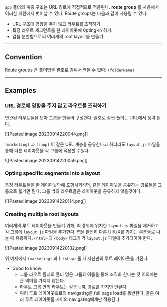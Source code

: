 `app` 폴더의 계층 구조는 URL 경로에 직접적으로 적용된다. **route group** 를 사용해서 이러한 패턴에서 벗어날 수 있다. Route groups는 다음과 같이 사용될 수 있다:

- URL 구조에 영향을 주지 않고 라우트를 조직하기.
- 특정 라우트 세그먼트를 한 레이아웃에 Opting-in 하기.
- 앱을 분할함으로써 여러개의 root layout을 만들기

---

## Convention

Route groups 은 폴더명을 괄호로 감싸서 만들 수 있따: `(folderName)`

---

## Examples

### URL 경로에 영향을 주지 않고 라우트를 조직하기

연관된 라우트들을 모아 그룹을 만들어 구성한다. 괄호로 삼싼 폴더는 URL에서 생략 된다.

![[Pasted image 20230914220044.png]]

`(marketing)` 과 `(shop)` 이 같은 URL 계층을 공유한다고 하더라도 `layout.js` 파일을 통해 다른 레이아웃을 각 그룹에 적용할 수있다.

![[Pasted image 20230914220059.png]]

### Opting specific segments into a layout

특정 라우트들을 한 레이아웃안에 포함시키려면, 같은 레이아웃을 공유하는 경로들을 그룹으로 옯기면 된다. 그룹 밖의 라우트들은 레이아웃을 공유하지 않을것이다.

![[Pasted image 20230914220114.png]]

### Creating multiple root layouts

여러개의 루트 레이아웃을 만들기 위해, 최 상위에 위치한 `layout.js` 파일을 제거하고 각 그룹에 `layout.js` 파일을 추가한다. 앱을 완전히 다른 UI/UX를 가지는 부분들로 나눌 때 유용하다. `<html>` 과 `<body>` 태그가 각 `layout.js` 파일에 추가되어야 한다.

![[Pasted image 20230914220132.png]]

위 예제에서 `(marketing)` 과ㅏ `(shop)` 둘 다 자신만의 루트 레이아웃을 가진다.

- Good to know:
    - 그룹 라우트 폴더의 폴더 명은 그룹의 이름을 통해 조직화 한다는 것 이외에는 큰 의미를 가지지 않는다.
    - 라우트 그룹 안의 라우트는 같은 URL 경로를 가지면 안된다.
    - 여러 루트 레이아웃으로의 navigating은 full page load를 동반한다. 물론 여러 루트 레이아웃들 사이의 navigating에게만 적용된다.